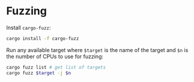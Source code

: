 # Fuzzing

Install `cargo-fuzz`:

```sh
cargo install -f cargo-fuzz
```

Run any available target where `$target` is the name of the target and `$n` is
the number of CPUs to use for fuzzing:

```sh
cargo fuzz list # get list of targets
cargo fuzz $target -j $n
```
